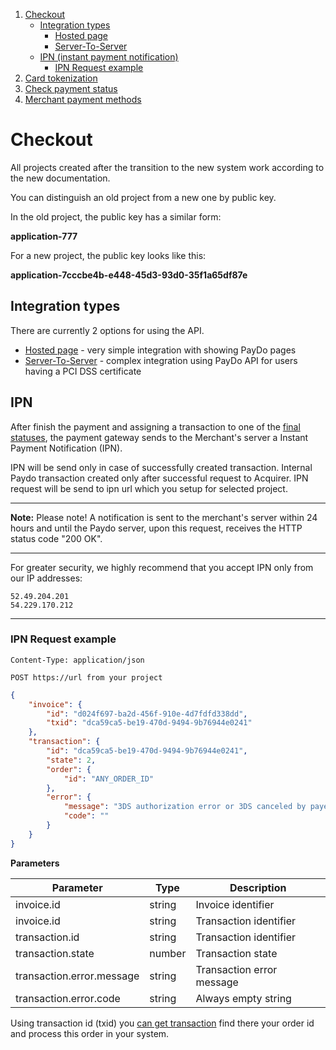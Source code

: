 1. [Checkout](#checkout)
   * [Integration types](#integration-types)
      * [Hosted page](../Integration/hostedPage.md)
      * [Server-To-Server](../Integration/serverToServer.md)
   * [IPN (instant payment notification)](#ipn)
      * [IPN Request example](#ipn-request-example)
1. [Card tokenization](createCardToken.md)
1. [Check payment status](checkTransactionStatus.md)
1. [Merchant payment methods](getAvailablePaymentMethods.md)

# Checkout

All projects created after the transition to the new system work according to the new documentation.

You can distinguish an old project from a new one by public key.

In the old project, the public key has a similar form:

**application-777**

For a new project, the public key looks like this:

**application-7cccbe4b-e448-45d3-93d0-35f1a65df87e**

## Integration types

There are currently 2 options for using the API.

* [Hosted page](../Integration/hostedPage.md) - very simple integration with showing PayDo pages
* [Server-To-Server](../Integration/serverToServer.md) - complex integration using PayDo API for users having a PCI DSS certificate


## IPN

After finish the payment and assigning a transaction
to one of the [final statuses](../Transaction/getTransaction.md#transaction-statuses),
the payment gateway sends to the Merchant's server a Instant Payment Notification (IPN).

IPN will be send only in case of successfully created transaction.
Internal Paydo transaction created only after successful request to Acquirer.
IPN request will be send to ipn url which you setup for selected project.

----
**Note:** Please note! A notification is sent to the merchant's server within 24 hours
and until the Paydo server, upon this request, receives the HTTP status code "200 OK".

----
For greater security, we highly recommend that you accept IPN only from our IP addresses:

    52.49.204.201
    54.229.170.212
----

### IPN Request example

`Content-Type: application/json`

`POST https://url from your project`

```json
{
    "invoice": {
        "id": "d024f697-ba2d-456f-910e-4d7fdfd338dd",
        "txid": "dca59ca5-be19-470d-9494-9b76944e0241"
    }, 
    "transaction": {
        "id": "dca59ca5-be19-470d-9494-9b76944e0241",
        "state": 2,
        "order": {
            "id": "ANY_ORDER_ID"        
        },
        "error": {
            "message": "3DS authorization error or 3DS canceled by payer",
            "code": ""
        }
    }
}
```

**Parameters**

Parameter                       |  Type   |                 Description     |
--------------------------------|---------|---------------------------------| 
invoice.id                      | string  | Invoice identifier              |
invoice.id                      | string  | Transaction identifier          |
transaction.id                  | string  | Transaction identifier          |
transaction.state               | number  | Transaction state               |
transaction.error.message       | string  | Transaction error message       |
transaction.error.code          | string  | Always empty string             |

Using transaction id (txid) you [can get transaction](../Transaction/getTransaction.md)
find there your order id and process this order in your system.



